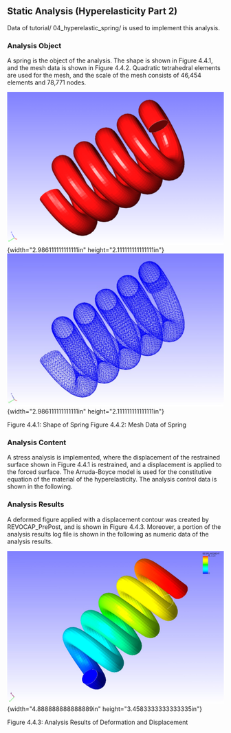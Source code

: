 ## Static Analysis (Hyperelasticity Part 2)

Data of tutorial/ 04\_hyperelastic\_spring/ is used to implement this
analysis.

### Analysis Object

A spring is the object of the analysis. The shape is shown in Figure
4.4.1, and the mesh data is shown in Figure 4.4.2. Quadratic tetrahedral
elements are used for the mesh, and the scale of the mesh consists of
46,454 elements and 78,771 nodes.

![](media/image7.png){width="2.986111111111111in"
height="2.111111111111111in"}
![](media/image8.png){width="2.986111111111111in"
height="2.111111111111111in"}

Figure 4.4.1: Shape of Spring Figure 4.4.2: Mesh Data of Spring

### Analysis Content

A stress analysis is implemented, where the displacement of the
restrained surface shown in Figure 4.4.1 is restrained, and a
displacement is applied to the forced surface. The Arruda-Boyce model is
used for the constitutive equation of the material of the
hyperelasticity. The analysis control data is shown in the following.

### Analysis Results

A deformed figure applied with a displacement contour was created by
REVOCAP\_PrePost, and is shown in Figure 4.4.3. Moreover, a portion of
the analysis results log file is shown in the following as numeric data
of the analysis results.

![](media/image9.png){width="4.888888888888889in"
height="3.4583333333333335in"}

Figure 4.4.3: Analysis Results of Deformation and Displacement
